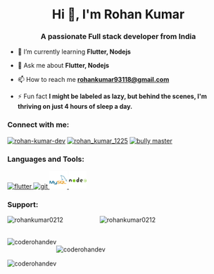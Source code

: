 <h1 align="center">Hi 👋, I'm Rohan Kumar</h1>
<h3 align="center">A passionate Full stack developer from India</h3>


- 🌱 I’m currently learning **Flutter, Nodejs**

- 💬 Ask me about **Flutter, Nodejs**

- 📫 How to reach me **rohankumar93118@gmail.com**

- ⚡ Fun fact **I might be labeled as lazy, but behind the scenes, I'm thriving on just 4 hours of sleep a day.**

<h3 align="left">Connect with me:</h3>
<p align="left">
<a href="https://linkedin.com/in/rohan-kumar-dev" target="blank"><img align="center" src="https://raw.githubusercontent.com/rahuldkjain/github-profile-readme-generator/master/src/images/icons/Social/linked-in-alt.svg" alt="rohan-kumar-dev" height="30" width="40" /></a>
<a href="https://instagram.com/rohan_kumar_1225" target="blank"><img align="center" src="https://raw.githubusercontent.com/rahuldkjain/github-profile-readme-generator/master/src/images/icons/Social/instagram.svg" alt="rohan_kumar_1225" height="30" width="40" /></a>
<a href="https://www.youtube.com/@bullymaster" target="_blank"><img align="center" src="https://raw.githubusercontent.com/rahuldkjain/github-profile-readme-generator/master/src/images/icons/Social/youtube.svg" alt="bully master" height="30" width="40" /></a>
</p>

<h3 align="left">Languages and Tools:</h3>
<p align="left"> <a href="https://flutter.dev" target="_blank" rel="noreferrer"> <img src="https://www.vectorlogo.zone/logos/flutterio/flutterio-icon.svg" alt="flutter" width="40" height="40"/> </a> <a href="https://git-scm.com/" target="_blank" rel="noreferrer"> <img src="https://www.vectorlogo.zone/logos/git-scm/git-scm-icon.svg" alt="git" width="40" height="40"/> </a> <a href="https://www.mysql.com/" target="_blank" rel="noreferrer"> <img src="https://raw.githubusercontent.com/devicons/devicon/master/icons/mysql/mysql-original-wordmark.svg" alt="mysql" width="40" height="40"/> </a> <a href="https://nodejs.org" target="_blank" rel="noreferrer"> <img src="https://raw.githubusercontent.com/devicons/devicon/master/icons/nodejs/nodejs-original-wordmark.svg" alt="nodejs" width="40" height="40"/> </a> </p>

<h3 align="left">Support:</h3>
<p><a href="https://www.buymeacoffee.com/rohankumar0212"> <img align="left" src="https://cdn.buymeacoffee.com/buttons/v2/default-yellow.png" height="50" width="210" alt="rohankumar0212" /></a><a href="https://ko-fi.com/rohankumar0212"> <img align="left" src="https://cdn.ko-fi.com/cdn/kofi3.png?v=3" height="50" width="210" alt="rohankumar0212" /></a></p><br><br>

<p><img align="left" src="https://github-readme-stats.vercel.app/api/top-langs?username=coderohandev&show_icons=true&locale=en&layout=compact" alt="coderohandev" /></p>

<p>&nbsp;<img align="center" src="https://github-readme-stats.vercel.app/api?username=coderohandev&show_icons=true&locale=en" alt="coderohandev" /></p>

<p><img align="center" src="https://github-readme-streak-stats.herokuapp.com/?user=coderohandev&" alt="coderohandev" /></p>

